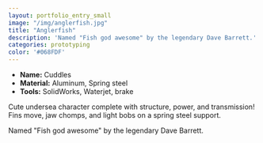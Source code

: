 ```yaml
---
layout: portfolio_entry_small
image: "/img/anglerfish.jpg"
title: "Anglerfish"
description: 'Named "Fish god awesome" by the legendary Dave Barrett.'
categories: prototyping
color: '#068FDF'
---
```


- **Name:** Cuddles
- **Material:** Aluminum, Spring steel
- **Tools:** SolidWorks, Waterjet, brake

Cute undersea character complete with structure, power, and transmission!  Fins
move, jaw chomps, and light bobs on a spring steel support.

Named "Fish god awesome" by the legendary Dave Barrett.
